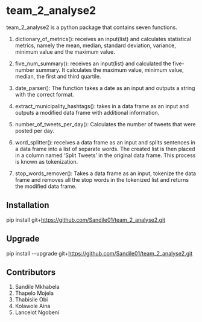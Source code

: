 # team_2_analyse2

team_2_analyse2 is a python package that contains seven functions.

1. dictionary_of_metrics(): receives an input(list) and calculates statistical metrics, namely the mean, median, standard deviation, variance, minimum value and the maximum value.

2. five_num_summary(): receives an input(list) and calculated the five-number summary. It calculates the maximum value, minimum value, median, the first and third quartile.

3. date_parser(): The function takes a date as an input and outputs a string with the correct format.

4. extract_municipality_hashtags(): takes in a data frame as an input and outputs a modified data frame with additional information.

5. number_of_tweets_per_day(): Calculates the number of tweets that were posted per day.

6. word_splitter(): receives a data frame as an input and splits sentences in a data frame into a list of separate words. The created list is then placed in a column named ‘Split Tweets’ in the original data frame. This process is known as tokenization.

7. stop_words_remover(): Takes a data frame as an input, tokenize the data frame and removes all the stop words in the tokenized list and returns the modified data frame.

## Installation

pip install git+https://github.com/Sandile01/team_2_analyse2.git


## Upgrade

pip install --upgrade git+https://github.com/Sandile01/team_2_analyse2.git


## Contributors

1. Sandile Mkhabela
2. Thapelo Mojela
3. Thabisile Obi
4. Kolawole Aina
5. Lancelot Ngobeni